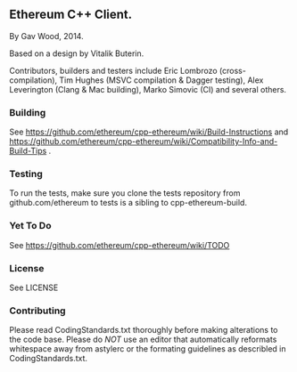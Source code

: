 ## Ethereum C++ Client.

By Gav Wood, 2014.

Based on a design by Vitalik Buterin.

Contributors, builders and testers include Eric Lombrozo (cross-compilation), Tim Hughes (MSVC compilation & Dagger testing), Alex Leverington (Clang & Mac building), Marko Simovic (CI) and several others.

### Building

See https://github.com/ethereum/cpp-ethereum/wiki/Build-Instructions and https://github.com/ethereum/cpp-ethereum/wiki/Compatibility-Info-and-Build-Tips .

### Testing

To run the tests, make sure you clone the tests repository from github.com/ethereum to tests is a sibling to cpp-ethereum-build.

### Yet To Do

See https://github.com/ethereum/cpp-ethereum/wiki/TODO

### License

See LICENSE

### Contributing

Please read CodingStandards.txt thoroughly before making alterations to the code base. Please do *NOT* use an editor that automatically reformats whitespace away from astylerc or the formating guidelines as describled in CodingStandards.txt.
